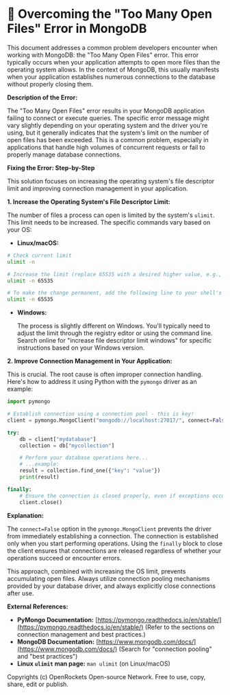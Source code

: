 # 🐞 Overcoming the "Too Many Open Files" Error in MongoDB


This document addresses a common problem developers encounter when working with MongoDB: the "Too Many Open Files" error.  This error typically occurs when your application attempts to open more files than the operating system allows.  In the context of MongoDB, this usually manifests when your application establishes numerous connections to the database without properly closing them.

**Description of the Error:**

The "Too Many Open Files" error results in your MongoDB application failing to connect or execute queries.  The specific error message might vary slightly depending on your operating system and the driver you're using, but it generally indicates that the system's limit on the number of open files has been exceeded.  This is a common problem, especially in applications that handle high volumes of concurrent requests or fail to properly manage database connections.

**Fixing the Error: Step-by-Step**

This solution focuses on increasing the operating system's file descriptor limit and improving connection management in your application.


**1. Increase the Operating System's File Descriptor Limit:**

The number of files a process can open is limited by the system's `ulimit`. This limit needs to be increased.  The specific commands vary based on your OS:

* **Linux/macOS:**

```bash
# Check current limit
ulimit -n

# Increase the limit (replace 65535 with a desired higher value, e.g., 100000)
ulimit -n 65535

# To make the change permanent, add the following line to your shell's configuration file (e.g., ~/.bashrc, ~/.zshrc):
ulimit -n 65535
```

* **Windows:**

   The process is slightly different on Windows. You'll typically need to adjust the limit through the registry editor or using the command line.  Search online for "increase file descriptor limit windows" for specific instructions based on your Windows version.


**2. Improve Connection Management in Your Application:**

This is crucial.  The root cause is often improper connection handling.  Here's how to address it using Python with the `pymongo` driver as an example:

```python
import pymongo

# Establish connection using a connection pool - this is key!
client = pymongo.MongoClient("mongodb://localhost:27017/", connect=False) #connect=False is critical to avoid opening connections immediately

try:
    db = client["mydatabase"]
    collection = db["mycollection"]

    # Perform your database operations here...
    # ...example:
    result = collection.find_one({"key": "value"})
    print(result)

finally:
    # Ensure the connection is closed properly, even if exceptions occur.
    client.close()
```


**Explanation:**

The `connect=False` option in the `pymongo.MongoClient` prevents the driver from immediately establishing a connection. The connection is established only when you start performing operations. Using the `finally` block to close the client ensures that connections are released regardless of whether your operations succeed or encounter errors.

This approach, combined with increasing the OS limit, prevents accumulating open files.  Always utilize connection pooling mechanisms provided by your database driver, and always explicitly close connections after use.


**External References:**

* **PyMongo Documentation:** [https://pymongo.readthedocs.io/en/stable/](https://pymongo.readthedocs.io/en/stable/) (Refer to the sections on connection management and best practices.)
* **MongoDB Documentation:** [https://www.mongodb.com/docs/](https://www.mongodb.com/docs/) (Search for "connection pooling" and "best practices")
* **Linux `ulimit` man page:**  `man ulimit` (on Linux/macOS)


Copyrights (c) OpenRockets Open-source Network. Free to use, copy, share, edit or publish.

